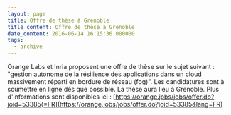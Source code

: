 ```yaml
---
layout: page
title: Offre de thèse à Grenoble
title_content: Offre de thèse à Grenoble
date_content: 2016-06-14 16:15:36.000000
tags:
  - archive
---
```

Orange Labs et Inria proposent une offre de thèse sur le sujet suivant :
"gestion autonome de la résilience des applications dans un cloud massivement
réparti en bordure de réseau (fog)". Les candidatures sont à soumettre en
ligne dès que possible. La thèse aura lieu à Grenoble. Plus d'informations
sont disponibles ici :
[https://orange.jobs/jobs/offer.do?joid=53385⟨=FR](https://orange.jobs/jobs/offer.do?joid=53385&lang=FR)

